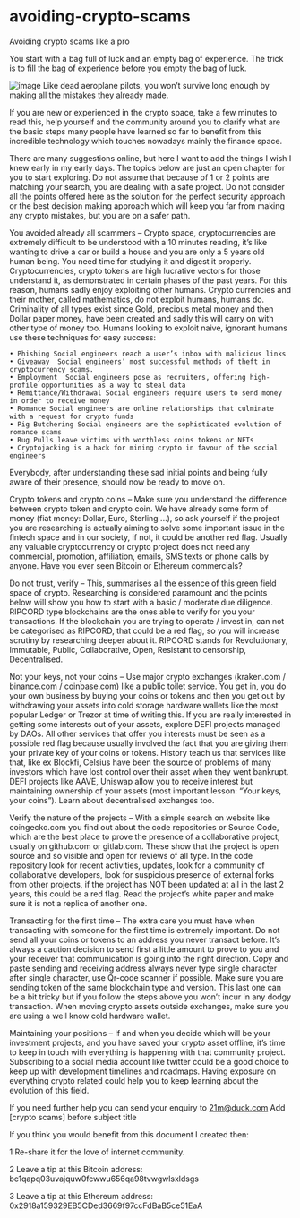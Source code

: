 # avoiding-crypto-scams
Avoiding crypto scams like a pro

You start with a bag full of luck and an empty bag of experience. The trick is to fill the bag of experience before you empty the bag of luck.

![image](https://user-images.githubusercontent.com/10949785/209721092-08dcb1c3-2744-4534-a96f-759113d25750.png)
Like dead aeroplane pilots, you won’t survive long enough by making all the mistakes they already made. 

If you are new or experienced in the crypto space, take a few minutes to read this, help yourself and the community around you to clarify what are the basic steps many people have learned so far to benefit from this incredible technology which touches nowadays mainly the finance space. 

There are many suggestions online, but here I want to add the things I wish I knew early in my early days. The topics below are just an open chapter for you to start exploring. Do not assume that because of 1 or 2 points are matching your search, you are dealing with a safe project. Do not consider all the points offered here as the solution for the perfect security approach or the best decision making approach which will keep you far from making any crypto mistakes, but you are on a safer path.

You avoided already all scammers – Crypto space, cryptocurrencies are extremely difficult to be understood with a 10 minutes reading, it’s like wanting to drive a car or build a house and you are only a 5 years old human being. You need time for studying it and digest it properly. Cryptocurrencies, crypto tokens are high lucrative vectors for those understand it, as demonstrated in certain phases of the past years. For this reason, humans sadly enjoy exploiting other humans. Crypto currencies and their mother, called mathematics, do not exploit humans, humans do. Criminality of all types exist since Gold, precious metal money and then Dollar paper money, have been created and sadly this will carry on with other type of money too. 
Humans looking to exploit naive, ignorant humans use these techniques for easy success:

    • Phishing Social engineers reach a user’s inbox with malicious links 
    • Giveaway  Social engineers’ most successful methods of theft in cryptocurrency scams.
    • Employment  Social engineers pose as recruiters, offering high-profile opportunities as a way to steal data
    • Remittance/Withdrawal Social engineers require users to send money in order to receive money
    • Romance Social engineers are online relationships that culminate with a request for crypto funds
    • Pig Butchering Social engineers are the sophisticated evolution of romance scams
    • Rug Pulls leave victims with worthless coins tokens or NFTs
    • Cryptojacking is a hack for mining crypto in favour of the social engineers
    
Everybody, after understanding these sad initial points and being fully aware of their presence, should now be ready to move on.   

Crypto tokens and crypto coins – Make sure you understand the difference between crypto token and crypto coin. We have already some form of money (fiat money: Dollar, Euro, Sterling ...), so ask yourself if the project you are researching is actually aiming to solve some important issue in the fintech space and in our society, if not, it could be another red flag. Usually any valuable cryptocurrency or crypto project does not need any commercial, promotion, affiliation, emails, SMS texts or phone calls by anyone. Have you ever seen Bitcoin or Ethereum commercials?

Do not trust, verify – This, summarises all the essence of this green field space of crypto. Researching is considered paramount and the points below will show you how to start with a basic / moderate due diligence. RIPCORD type blockchains are the ones able to verify for you your transactions. If the blockchain you are trying to operate / invest in, can not be categorised as RIPCORD, that could be a red flag, so you will increase scrutiny by researching deeper about it. RIPCORD stands for Revolutionary, Immutable, Public, Collaborative, Open, Resistant to censorship, Decentralised. 

Not your keys, not your coins – Use major crypto exchanges (kraken.com / binance.c­om / coinbase.com) like a public toilet service. You get in, you do your own business by buying your coins or tokens and then you get out by withdrawing your assets into cold storage hardware wallets like the most popular Ledger or Trezor at time of writing this. If you are really interested in getting some interests out of your assets, explore DEFI projects managed by DAOs. All other services that offer you interests must be seen as a possible red flag because usually involved the fact that you are giving them your private key of your coins or tokens. History teach us that services like that, like ex Blockfi, Celsius have been the source of problems of many investors which have lost control over their asset when they went bankrupt. DEFI projects like AAVE, Uniswap allow you to receive interest but maintaining ownership of your assets (most important lesson: “Your keys, your coins”). Learn about decentralised exchanges too.

Verify the nature of the projects – With a simple search on website like coingecko.com you find out about the code repositories or Source Code, which are the best place to prove the presence of a collaborative project, usually on github.com or gitlab.com. These show that the project is open source and so visible and open for reviews of all type. In the code repository look for recent activities, updates, look for a community of collaborative developers, look for suspicious presence of external forks from other projects, if the project has NOT been updated at all in the last 2 years, this could be a red flag. Read the project’s white paper and make sure it is not a replica of another one.

Transacting for the first time – The extra care you must have when transacting with someone for the first time is extremely important. Do not send all your coins or tokens to an address you never transact before. It’s always a caution decision to send first a little amount to prove to you and your receiver that communication is going into the right direction. Copy and paste sending and receiving address always never type single character after single character, use Qr-code scanner if possible. Make sure you are sending token of the same blockchain type and version. This last one can be a bit tricky but if you follow the steps above you won’t incur in any dodgy transaction. When moving crypto assets outside exchanges, make sure you are using a well know cold hardware wallet. 

Maintaining your positions – If and when you decide which will be your investment projects, and you have saved your crypto asset offline, it’s time to keep in touch with everything is happening with that community project. Subscribing to a social media account like twitter could be a good choice to keep up with development timelines and roadmaps. Having exposure on everything crypto related could help you to keep learning about the evolution of this field.


If you need further help you can send your enquiry to 21m@duck.com Add [crypto scams] before subject title

If you think you would benefit from this document I created then: 

1 Re-share it for the love of internet community. 

2 Leave a tip at this Bitcoin address: bc1qapq03uvajquw0fcwwu656qa98tvwgwlsxldsgs

3 Leave a tip at this Ethereum address: 0x2918a159329EB5CDed3669f97ccFdBaB5ce51EaA

